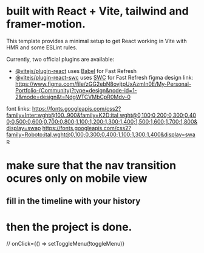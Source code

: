 #  built with React + Vite, tailwind and framer-motion. 

This template provides a minimal setup to get React working in Vite with HMR and some ESLint rules.

Currently, two official plugins are available:

- [@vitejs/plugin-react](https://github.com/vitejs/vite-plugin-react/blob/main/packages/plugin-react/README.md) uses [Babel](https://babeljs.io/) for Fast Refresh
- [@vitejs/plugin-react-swc](https://github.com/vitejs/vite-plugin-react-swc) uses [SWC](https://swc.rs/) for Fast Refresh
figma design link: https://www.figma.com/file/zGG2ebN8ovjtpUxAzmIn0E/My-Personal-Portfolio-(Community)?type=design&node-id=1-2&mode=design&t=NdgWTCVMbCpR0Mdv-0

font links: https://fonts.googleapis.com/css2?family=Inter:wght@100..900&family=K2D:ital,wght@0,100;0,200;0,300;0,400;0,500;0,600;0,700;0,800;1,100;1,200;1,300;1,400;1,500;1,600;1,700;1,800&display=swap
https://fonts.googleapis.com/css2?family=Roboto:ital,wght@0,100;0,300;0,400;1,100;1,300;1,400&display=swap

# make sure that the nav transition ocures only on mobile view 
## fill in the timeline with your history 
# then the project is done.
//  onClick={() => setToggleMenu(!toggleMenu)}